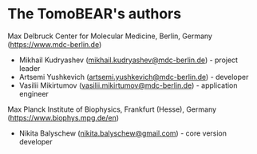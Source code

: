 # The TomoBEAR's authors

Max Delbruck Center for Molecular Medicine, Berlin, Germany (<https://www.mdc-berlin.de>)

* Mikhail Kudryashev (<mikhail.kudryashev@mdc-berlin.de>) - project leader
* Artsemi Yushkevich (<artsemi.yushkevich@mdc-berlin.de>) - developer
* Vasilii Mikirtumov (<vasilii.mikirtumov@mdc-berlin.de>) - application engineer


Max Planck Institute of Biophysics, Frankfurt (Hesse), Germany (<https://www.biophys.mpg.de/en>)

* Nikita Balyschew (<nikita.balyschew@gmail.com>) - core version developer
